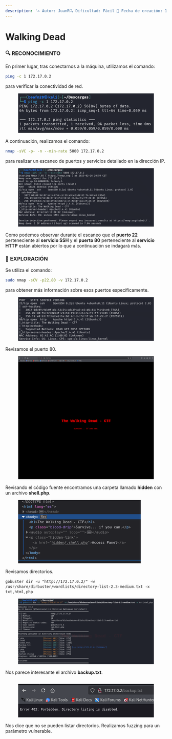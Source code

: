 ```yaml
---
description: '✍️ Autor: JuanR🔍 Dificultad: Fácil 📅 Fecha de creación: 13/02/2025'
---
```


# Walking Dead

### 🔍 RECONOCIMIENTO

En primer lugar, tras conectarnos a la máquina, utilizamos el comando:

```bash
ping -c 1 172.17.0.2
```

para verificar la conectividad de red.

<figure><img src="../../.gitbook/assets/image (1330).png" alt=""><figcaption></figcaption></figure>

A continuación, realizamos el comando:

```bash
nmap -sVC -p- -n --min-rate 5000 172.17.0.2
```

para realizar un escaneo de puertos y servicios detallado en la dirección IP.

<figure><img src="../../.gitbook/assets/image (1331).png" alt=""><figcaption></figcaption></figure>

Como podemos observar durante el escaneo que el **puerto 22** perteneciente al **servicio SSH** y el **puerto 80** perteneciente al **servicio HTTP** están abiertos por lo que a continuación se indagará más.&#x20;

### 🔎 **EXPLORACIÓN**

Se utiliza el comando:

```bash
sudo nmap -sCV -p22,80 -v 172.17.0.2
```

para obtener más información sobre esos puertos específicamente.

<figure><img src="../../.gitbook/assets/Captura de pantalla 2025-02-26 210100 (1).png" alt=""><figcaption></figcaption></figure>

Revisamos el puerto 80.

<figure><img src="../../.gitbook/assets/Captura de pantalla 2025-02-26 210527.png" alt=""><figcaption></figcaption></figure>

Revisando el código fuente encontramos una carpeta llamado **hidden** con un archivo **shell.php**.

<figure><img src="../../.gitbook/assets/Captura de pantalla 2025-02-26 210747.png" alt=""><figcaption></figcaption></figure>

Revisamos directorios.

```
gobuster dir -u "http://172.17.0.2/" -w /usr/share/dirbuster/wordlists/directory-list-2.3-medium.txt -x txt,html,php
```

<figure><img src="../../.gitbook/assets/Captura de pantalla 2025-02-26 212212.png" alt=""><figcaption></figcaption></figure>

Nos parece interesante el archivo **backup.txt**.

```
```

<figure><img src="../../.gitbook/assets/Captura de pantalla 2025-02-26 212501.png" alt=""><figcaption></figcaption></figure>

Nos dice que no se pueden listar directorios. Realizamos fuzzing para un parámetro vulnerable.

```bash
```

